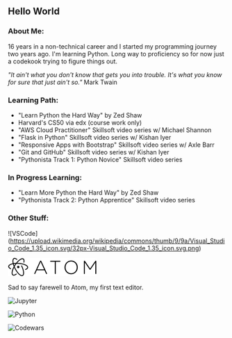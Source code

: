 <h2>Hello World</h2>

<h3>About Me:</h3>  
<p>16 years in a non-technical career and I started my programming journey two years ago.  I'm learning Python.  Long way to proficiency so for now just a codekook trying to figure things out.</p>

<em>"It ain't what you don't know that gets you into trouble.  It's what you know for sure that just ain't so."</em> Mark Twain

<h3>Learning Path:</h3>
<ul>
  <li>"Learn Python the Hard Way" by Zed Shaw</li>
  <li>Harvard's CS50 via edx (course work only)</li>
  <li>"AWS Cloud Practitioner" Skillsoft video series w/ Michael Shannon</li>
  <li>"Flask in Python" Skillsoft video series w/ Kishan Iyer</li>
  <li>"Responsive Apps with Bootstrap" Skillsoft video series w/ Axle Barr</li>
  <li>"Git and GitHub" Skillsoft video series w/ Kishan Iyer</li>
  <li>"Pythonista Track 1: Python Novice" Skillsoft video series</li>
</ul>

<h3>In Progress Learning:</h3>
<ul>
  <li>"Learn More Python the Hard Way" by Zed Shaw</li>
  <li>"Pythonista Track 2: Python Apprentice" Skillsoft video series</li>
</ul>

<h3>Other Stuff:</h3>

![VSCode] (https://upload.wikimedia.org/wikipedia/commons/thumb/9/9a/Visual_Studio_Code_1.35_icon.svg/32px-Visual_Studio_Code_1.35_icon.svg.png)

![Atom](https://raw.githubusercontent.com/codekook/ReadMe-main/master/atom.svg)
<p>Sad to say farewell to Atom, my first text editor.</p>

![Jupyter](https://upload.wikimedia.org/wikipedia/commons/3/38/Jupyter_logo.svg)

![Python](https://staging.python.org/static/community_logos/python-powered-w-70x28.png)

![Codewars](https://www.codewars.com/users/codekook/badges/small)
